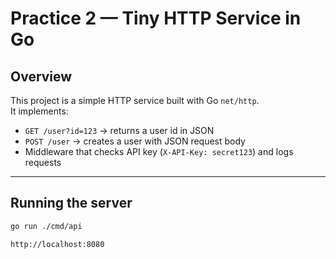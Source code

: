 # Practice 2 — Tiny HTTP Service in Go

##  Overview
This project is a simple HTTP service built with Go `net/http`.  
It implements:
- `GET /user?id=123` → returns a user id in JSON
- `POST /user` → creates a user with JSON request body
- Middleware that checks API key (`X-API-Key: secret123`) and logs requests

---

##  Running the server
```bash
go run ./cmd/api

http://localhost:8080